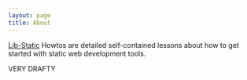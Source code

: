 ```yaml
---
layout: page
title: About
---
```


[Lib-Static](https://github.com/lib-static) Howtos are detailed self-contained lessons about how to get started with static web development tools.

VERY DRAFTY
